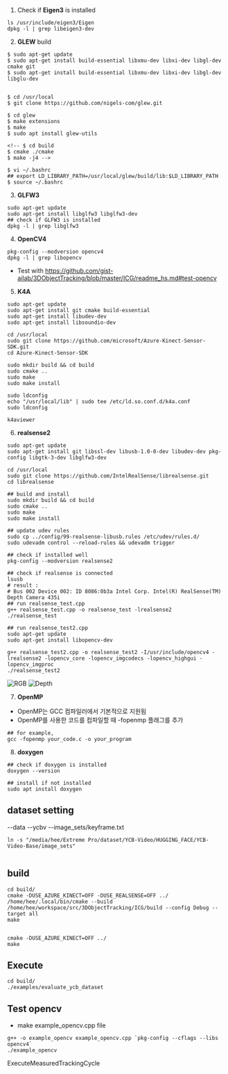 
1. Check if **Eigen3** is installed
```
ls /usr/include/eigen3/Eigen
dpkg -l | grep libeigen3-dev

```

2. **GLEW** build
```
$ sudo apt-get update
$ sudo apt-get install build-essential libxmu-dev libxi-dev libgl-dev cmake git
$ sudo apt-get install build-essential libxmu-dev libxi-dev libgl-dev libglu-dev


$ cd /usr/local
$ git clone https://github.com/nigels-com/glew.git

$ cd glew
$ make extensions
$ make
$ sudo apt install glew-utils

<!-- $ cd build
$ cmake ./cmake
$ make -j4 -->

$ vi ~/.bashrc
## export LD_LIBRARY_PATH=/usr/local/glew/build/lib:$LD_LIBRARY_PATH
$ source ~/.bashrc

```

3. **GLFW3**
```
sudo apt-get update
sudo apt-get install libglfw3 libglfw3-dev
## check if GLFW3 is installed
dpkg -l | grep libglfw3
```

4. **OpenCV4**
```
pkg-config --modversion opencv4
dpkg -l | grep libopencv
```
- Test with https://github.com/gist-ailab/3DObjectTracking/blob/master/ICG/readme_hs.md#test-opencv


5. **K4A**
```
sudo apt-get update
sudo apt-get install git cmake build-essential
sudo apt-get install libudev-dev
sudo apt-get install libsoundio-dev

cd /usr/local
sudo git clone https://github.com/microsoft/Azure-Kinect-Sensor-SDK.git
cd Azure-Kinect-Sensor-SDK

sudo mkdir build && cd build
sudo cmake ..
sudo make
sudo make install

sudo ldconfig
echo "/usr/local/lib" | sudo tee /etc/ld.so.conf.d/k4a.conf
sudo ldconfig

k4aviewer
```
<!-- 
2. install K4A
```
$ curl -sSL https://packages.microsoft.com/keys/microsoft.asc | sudo apt-key add -
$ sudo apt-add-repository https://packages.microsoft.com/ubuntu/18.04/prod
$ curl -sSL https://packages.microsoft.com/config/ubuntu/18.04/prod.list | sudo tee /etc/apt/sources.list.d/microsoft-prod.list
$ curl -sSL https://packages.microsoft.com/keys/microsoft.asc | sudo apt-key add -
$ sudo apt-get update
$ sudo apt install libk4a1.3-dev            (=1.3.0)
$ sudo apt install libk4abt1.0-dev          (=1.0.0)
$ sudo apt install k4a-tools=1.3.0
k4aviewer   ## to test,
``` -->

6. **realsense2**
```
sudo apt-get update
sudo apt-get install git libssl-dev libusb-1.0-0-dev libudev-dev pkg-config libgtk-3-dev libglfw3-dev

cd /usr/local
sudo git clone https://github.com/IntelRealSense/librealsense.git
cd librealsense

## build and install
sudo mkdir build && cd build
sudo cmake ..
sudo make
sudo make install

## update udev rules
sudo cp ../config/99-realsense-libusb.rules /etc/udev/rules.d/
sudo udevadm control --reload-rules && udevadm trigger

## check if installed well
pkg-config --modversion realsense2

## check if realsense is connected
lsusb
# result : 
# Bus 002 Device 002: ID 8086:0b3a Intel Corp. Intel(R) RealSense(TM) Depth Camera 435i
## run realsense_test.cpp
g++ realsense_test.cpp -o realsense_test -lrealsense2
./realsense_test

## run realsense_test2.cpp
sudo apt-get update
sudo apt-get install libopencv-dev

g++ realsense_test2.cpp -o realsense_test2 -I/usr/include/opencv4 -lrealsense2 -lopencv_core -lopencv_imgcodecs -lopencv_highgui -lopencv_imgproc
./realsense_test2
```
![RGB](resources/rgb.png)
![Depth](resources/depth.png)

7. **OpenMP**
- OpenMP는 GCC 컴파일러에서 기본적으로 지원됨
- OpenMP를 사용한 코드를 컴파일할 때 -fopenmp 플래그를 추가
```
## for example,
gcc -fopenmp your_code.c -o your_program
```

8. **doxygen**
```
## check if doxygen is installed
doxygen --version

## install if not installed
sudo apt install doxygen
```


## dataset setting
--data
    --ycbv
        --image_sets/keyframe.txt

```
ln -s "/media/hee/Extreme Pro/dataset/YCB-Video/HUGGING_FACE/YCB-Video-Base/image_sets"


```


## build
```
cd build/
cmake -DUSE_AZURE_KINECT=OFF -DUSE_REALSENSE=OFF ../
/home/hee/.local/bin/cmake --build /home/hee/workspace/src/3DObjectTracking/ICG/build --config Debug --target all
make


cmake -DUSE_AZURE_KINECT=OFF ../
make
```

## Execute
```
cd build/
./examples/evaluate_ycb_dataset
```

<!-- 
---------------------------------------------------------------------
## RBOT dataset
```
cd data
ln -s "/media/hee/MGTEC/dataset/RBOT_dataset"
# set directory at evaluate_rbot_dataset.cpp
```

## build
```
cd build/
cmake -DUSE_AZURE_KINECT=OFF -DUSE_REALSENSE=OFF ../
make
```

## Execute
```
cd build/
./examples/evaluate_rbot_dataset
``` -->


## Test opencv 
- make example_opencv.cpp file
```
g++ -o example_opencv example_opencv.cpp `pkg-config --cflags --libs opencv4`
./example_opencv
```

ExecuteMeasuredTrackingCycle
